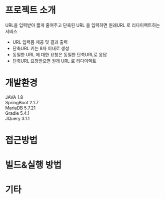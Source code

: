 프로젝트 소개
====
URL을 입력받아 짧게 줄여주고 단축된 URL 을 입력하면 원래URL 로 리다이렉트하는 서비스
* URL 입력폼 제공 및 결과 출력
* 단축URL 키는 8자 이내로 생성
* 동일한 URL 에 대한 요청은 동일한 단축URL로 응답
* 단축URL 요청받으면 원래 URL 로 리다이렉트

개발환경
====
JAVA 1.8  
SpringBoot 2.1.7  
MariaDB 5.7.21  
Gradle 5.4.1  
JQuery 3.1.1  


접근방법
====

빌드&실행 방법
====

기타
====
